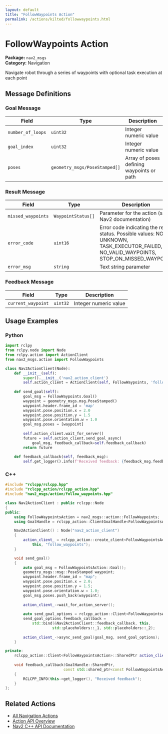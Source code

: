 ```yaml
---
layout: default
title: "FollowWaypoints Action"
permalink: /actions/kilted/followwaypoints.html
---
```


# FollowWaypoints Action

**Package:** `nav2_msgs`  
**Category:** Navigation

Navigate robot through a series of waypoints with optional task execution at each point

## Message Definitions

### Goal Message

| Field | Type | Description |
|-------|------|-------------|
| `number_of_loops` | `uint32` | Integer numeric value |
| `goal_index` | `uint32` | Integer numeric value |
| `poses` | `geometry_msgs/PoseStamped[]` | Array of poses defining waypoints or path |


### Result Message

| Field | Type | Description |
|-------|------|-------------|
| `missed_waypoints` | `WaypointStatus[]` | Parameter for the action (see Nav2 documentation) |
| `error_code` | `uint16` | Error code indicating the result status. Possible values: NONE, UNKNOWN, TASK_EXECUTOR_FAILED, NO_VALID_WAYPOINTS, STOP_ON_MISSED_WAYPOINT|
| `error_msg` | `string` | Text string parameter |


### Feedback Message

| Field | Type | Description |
|-------|------|-------------|
| `current_waypoint` | `uint32` | Integer numeric value |



## Usage Examples

### Python

```python
import rclpy
from rclpy.node import Node
from rclpy.action import ActionClient
from nav2_msgs.action import FollowWaypoints

class Nav2ActionClient(Node):
    def __init__(self):
        super().__init__('nav2_action_client')
        self.action_client = ActionClient(self, FollowWaypoints, 'follow_waypoints')
        
    def send_goal(self):
        goal_msg = FollowWaypoints.Goal()
        waypoint = geometry_msgs.msg.PoseStamped()
        waypoint.header.frame_id = 'map'
        waypoint.pose.position.x = 2.0
        waypoint.pose.position.y = 1.5
        waypoint.pose.orientation.w = 1.0
        goal_msg.poses = [waypoint]
        
        self.action_client.wait_for_server()
        future = self.action_client.send_goal_async(
            goal_msg, feedback_callback=self.feedback_callback)
        return future
        
    def feedback_callback(self, feedback_msg):
        self.get_logger().info(f'Received feedback: {feedback_msg.feedback}')
```

### C++

```cpp
#include "rclcpp/rclcpp.hpp"
#include "rclcpp_action/rclcpp_action.hpp"
#include "nav2_msgs/action/follow_waypoints.hpp"

class Nav2ActionClient : public rclcpp::Node
{
public:
    using FollowWaypointsAction = nav2_msgs::action::FollowWaypoints;
    using GoalHandle = rclcpp_action::ClientGoalHandle<FollowWaypointsAction>;

    Nav2ActionClient() : Node("nav2_action_client")
    {
        action_client_ = rclcpp_action::create_client<FollowWaypointsAction>(
            this, "follow_waypoints");
    }

    void send_goal()
    {
        auto goal_msg = FollowWaypointsAction::Goal();
        geometry_msgs::msg::PoseStamped waypoint;
        waypoint.header.frame_id = "map";
        waypoint.pose.position.x = 2.0;
        waypoint.pose.position.y = 1.5;
        waypoint.pose.orientation.w = 1.0;
        goal_msg.poses.push_back(waypoint);
        
        action_client_->wait_for_action_server();
        
        auto send_goal_options = rclcpp_action::Client<FollowWaypointsAction>::SendGoalOptions();
        send_goal_options.feedback_callback = 
            std::bind(&Nav2ActionClient::feedback_callback, this, 
                     std::placeholders::_1, std::placeholders::_2);
        
        action_client_->async_send_goal(goal_msg, send_goal_options);
    }

private:
    rclcpp_action::Client<FollowWaypointsAction>::SharedPtr action_client_;
    
    void feedback_callback(GoalHandle::SharedPtr, 
                          const std::shared_ptr<const FollowWaypointsAction::Feedback> feedback)
    {
        RCLCPP_INFO(this->get_logger(), "Received feedback");
    }
};
```

## Related Actions

- [All Navigation Actions](/kilted/actions/index.html#navigation)
- [Action API Overview](/kilted/actions/index.html)
- [Nav2 C++ API Documentation](/kilted/html/index.html)
